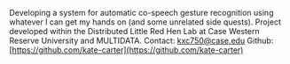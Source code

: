 Developing a system for automatic co-speech gesture recognition using whatever I can get my hands on (and some unrelated side quests).
Project developed within the Distributed Little Red Hen Lab at Case Western Reserve University and MULTIDATA.
Contact: kxc750@case.edu Github: [https://github.com/kate-carter](https://github.com/kate-carter)
